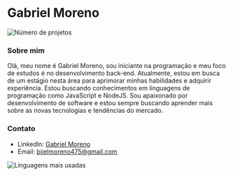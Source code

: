 # Gabriel Moreno

![Número de projetos](https://img.shields.io/badge/Projetos-5-blue?logo=github) 

### Sobre mim

Olá, meu nome é Gabriel Moreno, sou iniciante na programação e meu foco de estudos é no desenvolvimento back-end. Atualmente, estou em busca de um estágio nesta área para aprimorar minhas habilidades e adquirir experiência. Estou buscando conhecimentos em linguagens de programação como JavaScript e NodeJS. Sou apaixonado por desenvolvimento de software e estou sempre buscando aprender mais sobre as novas tecnologias e tendências do mercado.

### Contato

- LinkedIn: [Gabriel Moreno](https://www.linkedin.com/in/jos%C3%A9-gabriel-moreno-martins-0156a520b/)
- Email: biielmoreno475@gmail.com

![Linguagens mais usadas](https://github-readme-stats.vercel.app/api/top-langs/?username=Moreno-dot&theme=blue-yellow)
